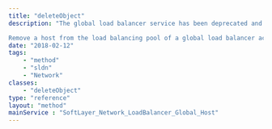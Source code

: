 ```yaml
---
title: "deleteObject"
description: "The global load balancer service has been deprecated and is no longer available. 

Remove a host from the load balancing pool of a global load balancer account. "
date: "2018-02-12"
tags:
    - "method"
    - "sldn"
    - "Network"
classes:
    - "deleteObject"
type: "reference"
layout: "method"
mainService : "SoftLayer_Network_LoadBalancer_Global_Host"
---
```

